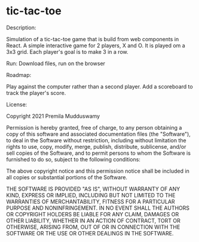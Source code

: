 # tic-tac-toe

Description:

Simulation of a tic-tac-toe game that is build from web components in React. A simple interactive game for 2 players, X and O. It is played om a 3x3 grid. Each player's goal is to make 3 in a row.

Run: Download files, run on the browser

Roadmap:

Play against the computer rather than a second player. Add a scoreboard to track the player's score.


License:

Copyright 2021 Premila Mudduswamy

Permission is hereby granted, free of charge, to any person obtaining a copy of this software and associated documentation files (the "Software"), to deal in the Software without restriction, including without limitation the rights to use, copy, modify, merge, publish, distribute, sublicense, and/or sell copies of the Software, and to permit persons to whom the Software is furnished to do so, subject to the following conditions:

The above copyright notice and this permission notice shall be included in all copies or substantial portions of the Software.

THE SOFTWARE IS PROVIDED "AS IS", WITHOUT WARRANTY OF ANY KIND, EXPRESS OR IMPLIED, INCLUDING BUT NOT LIMITED TO THE WARRANTIES OF MERCHANTABILITY, FITNESS FOR A PARTICULAR PURPOSE AND NONINFRINGEMENT. IN NO EVENT SHALL THE AUTHORS OR COPYRIGHT HOLDERS BE LIABLE FOR ANY CLAIM, DAMAGES OR OTHER LIABILITY, WHETHER IN AN ACTION OF CONTRACT, TORT OR OTHERWISE, ARISING FROM, OUT OF OR IN CONNECTION WITH THE SOFTWARE OR THE USE OR OTHER DEALINGS IN THE SOFTWARE.
